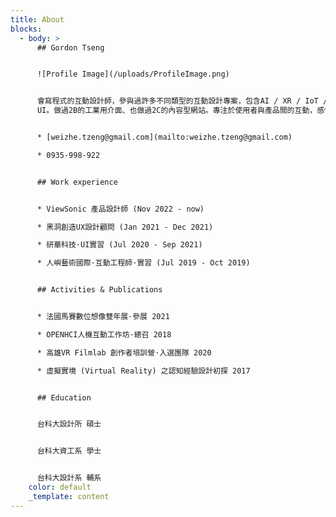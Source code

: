 ```yaml
---
title: About
blocks:
  - body: >
      ## Gordon Tseng


      ![Profile Image](/uploads/ProfileImage.png)


      會寫程式的互動設計師，參與過許多不同類型的互動設計專案，包含AI / XR / IoT / Web
      UI。做過2B的工業用介面、也做過2C的內容型網站。專注於使用者與產品間的互動，感性與理性各半。工作之餘的興趣是配樂作曲。


      * [weizhe.tzeng@gmail.com](mailto:weizhe.tzeng@gmail.com)

      * 0935-998-922


      ## Work experience


      * ViewSonic 產品設計師 (Nov 2022 - now)

      * 黑洞創造UX設計顧問 (Jan 2021 - Dec 2021)

      * 研華科技·UI實習 (Jul 2020 - Sep 2021)

      * 人嶼藝術國際·互動工程師·實習 (Jul 2019 - Oct 2019)


      ## Activities & Publications


      * 法國馬賽數位想像雙年展·參展 2021

      * OPENHCI人機互動工作坊·總召 2018

      * 高雄VR Filmlab 創作者培訓營·入選團隊 2020

      * 虛擬實境 (Virtual Reality) 之認知經驗設計初探 2017


      ## Education


      台科大設計所 碩士


      台科大資工系 學士


      台科大設計系 輔系
    color: default
    _template: content
---
```


